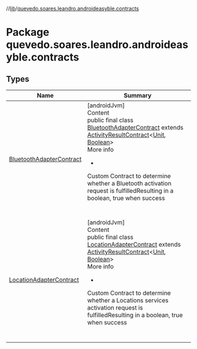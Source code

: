 //[lib](../index.md)/[quevedo.soares.leandro.androideasyble.contracts](index.md)



# Package quevedo.soares.leandro.androideasyble.contracts  


## Types  
  
|  Name|  Summary| 
|---|---|
| <a name="quevedo.soares.leandro.androideasyble.contracts/BluetoothAdapterContract///PointingToDeclaration/"></a>[BluetoothAdapterContract](-bluetooth-adapter-contract/index.md)| <a name="quevedo.soares.leandro.androideasyble.contracts/BluetoothAdapterContract///PointingToDeclaration/"></a>[androidJvm]  <br>Content  <br>public final class [BluetoothAdapterContract](-bluetooth-adapter-contract/index.md) extends [ActivityResultContract](https://developer.android.com/reference/kotlin/androidx/activity/result/contract/ActivityResultContract.html)<[Unit](https://kotlinlang.org/api/latest/jvm/stdlib/kotlin/-unit/index.html), [Boolean](https://kotlinlang.org/api/latest/jvm/stdlib/kotlin/-boolean/index.html)>  <br>More info  <br><ul><li></li></ul>Custom Contract to determine whether a Bluetooth activation request is fulfilledResulting in a boolean, true when success  <br><br><br>
| <a name="quevedo.soares.leandro.androideasyble.contracts/LocationAdapterContract///PointingToDeclaration/"></a>[LocationAdapterContract](-location-adapter-contract/index.md)| <a name="quevedo.soares.leandro.androideasyble.contracts/LocationAdapterContract///PointingToDeclaration/"></a>[androidJvm]  <br>Content  <br>public final class [LocationAdapterContract](-location-adapter-contract/index.md) extends [ActivityResultContract](https://developer.android.com/reference/kotlin/androidx/activity/result/contract/ActivityResultContract.html)<[Unit](https://kotlinlang.org/api/latest/jvm/stdlib/kotlin/-unit/index.html), [Boolean](https://kotlinlang.org/api/latest/jvm/stdlib/kotlin/-boolean/index.html)>  <br>More info  <br><ul><li></li></ul>Custom Contract to determine whether a Locations services activation request is fulfilledResulting in a boolean, true when success  <br><br><br>

